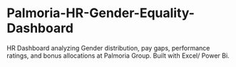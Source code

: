 # Palmoria-HR-Gender-Equality-Dashboard
HR Dashboard analyzing Gender distribution, pay gaps, performance ratings, and bonus allocations at Palmoria Group. Built with Excel/ Power Bi.
